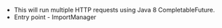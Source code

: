 - This will run multiple HTTP requests using Java 8 CompletableFuture.
- Entry point - ImportManager